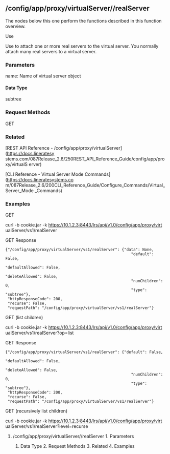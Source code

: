 ## /config/app/proxy/virtualServer/<name>/realServer

The nodes below this one perform the functions described in this function
overview.

Use

Use to attach one or more real servers to the virtual server. You normally
attach many real servers to a virtual server.

### Parameters

name: Name of virtual server object

#### Data Type

subtree

### Request Methods

GET

### Related

[REST API Reference - /config/app/proxy/virtualServer](https://docs.lineratesy
stems.com/087Release_2.6/250REST_API_Reference_Guide/config/app/proxy/virtualS
erver)

[CLI Reference - Virtual Server Mode Commands](https://docs.lineratesystems.co
m/087Release_2.6/200CLI_Reference_Guide/Configure_Commands/Virtual_Server_Mode
_Commands)

### Examples

GET

curl -b cookie.jar -k https://10.1.2.3:8443/lrs/api/v1.0/config/app/proxy/virt
ualServer/vs1/realServer

GET Response

    
    {"/config/app/proxy/virtualServer/vs1/realServer": {"data": None,
                                                           "default": False,
                                                           "defaultAllowed": False,
                                                           "deleteAllowed": False,
                                                           "numChildren": 0,
                                                           "type": "subtree"},
     "httpResponseCode": 200,
     "recurse": False,
     "requestPath": "/config/app/proxy/virtualServer/vs1/realServer"}
    

GET (list children)

curl -b cookie.jar -k https://10.1.2.3:8443/lrs/api/v1.0/config/app/proxy/virt
ualServer/vs1/realServer?op=list

GET Response

    
    {"/config/app/proxy/virtualServer/vs1/realServer": {"default": False,
                                                           "defaultAllowed": False,
                                                           "deleteAllowed": False,
                                                           "numChildren": 0,
                                                           "type": "subtree"},
     "httpResponseCode": 200,
     "recurse": False,
     "requestPath": "/config/app/proxy/virtualServer/vs1/realServer"}
    

GET (recursively list children)

curl -b cookie.jar -k https://10.1.2.3:8443/lrs/api/v1.0/config/app/proxy/virt
ualServer/vs1/realServer?level=recurse

  1. /config/app/proxy/virtualServer/<name>/realServer
    1. Parameters
      1. Data Type
    2. Request Methods
    3. Related
    4. Examples

